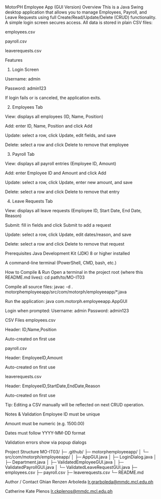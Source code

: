 MotorPH Employee App (GUI Version)
Overview
This is a Java Swing desktop application that allows you to manage Employees, Payroll, and Leave Requests using full Create/Read/Update/Delete (CRUD) functionality. A simple login screen secures access. All data is stored in plain CSV files:

employees.csv

payroll.csv

leaverequests.csv

Features
1. Login Screen

Username: admin

Password: admin123

If login fails or is canceled, the application exits.

2. Employees Tab

View: displays all employees (ID, Name, Position)

Add: enter ID, Name, Position and click Add

Update: select a row, click Update, edit fields, and save

Delete: select a row and click Delete to remove that employee

3. Payroll Tab

View: displays all payroll entries (Employee ID, Amount)

Add: enter Employee ID and Amount and click Add

Update: select a row, click Update, enter new amount, and save

Delete: select a row and click Delete to remove that entry

4. Leave Requests Tab

View: displays all leave requests (Employee ID, Start Date, End Date, Reason)

Submit: fill in fields and click Submit to add a request

Update: select a row, click Update, edit dates/reason, and save

Delete: select a row and click Delete to remove that request

Prerequisites
Java Development Kit (JDK) 8 or higher installed

A command-line terminal (PowerShell, CMD, bash, etc.)

How to Compile & Run
Open a terminal in the project root (where this README.md lives):
cd path/to/MO-IT03

Compile all source files:
javac -d . motorphemployeeapp/src/com/motorph/employeeapp/*.java

Run the application:
java com.motorph.employeeapp.AppGUI

Login when prompted:
Username: admin
Password: admin123

CSV Files
employees.csv

Header: ID,Name,Position

Auto-created on first use

payroll.csv

Header: EmployeeID,Amount

Auto-created on first use

leaverequests.csv

Header: EmployeeID,StartDate,EndDate,Reason

Auto-created on first use

Tip: Editing a CSV manually will be reflected on next CRUD operation.

Notes & Validation
Employee ID must be unique

Amount must be numeric (e.g. 1500.00)

Dates must follow YYYY-MM-DD format

Validation errors show via popup dialogs

Project Structure
MO-IT03/
├─ .github/
├─ motorphemployeeapp/
│ └─ src/com/motorph/employeeapp/
│ ├─ AppGUI.java
│ ├─ LoginDialog.java
│ ├─ Department.java
│ ├─ ValidatedEmployeeGUI.java
│ ├─ ValidatedPayrollGUI.java
│ └─ ValidatedLeaveRequestGUI.java
├─ employees.csv
├─ payroll.csv
├─ leaverequests.csv
└─ README.md

Author / Contact
Ghian Renzen Arboleda
lr.grarboleda@mmdc.mcl.edu.ph

Catherine Kate Plenos
lr.ckplenos@mmdc.mcl.edu.ph








